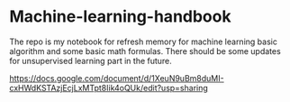 # Machine-learning-handbook
The repo is my notebook for refresh memory for machine learning basic algorithm and some basic math formulas. There should be some updates for unsupervised learning part in the future. 


https://docs.google.com/document/d/1XeuN9uBm8duMI-cxHWdKSTAzjEcjLxMTpt8Iik4oQUk/edit?usp=sharing
